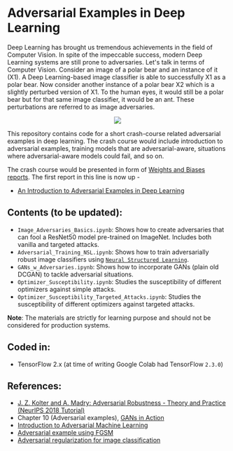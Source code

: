 # Adversarial Examples in Deep Learning

Deep Learning has brought us tremendous achievements in the field of Computer Vision. In spite of the impeccable success, modern Deep Learning systems are still prone to adversaries. Let's talk in terms of Computer Vision. Consider an image of a polar bear and an instance of it (X1). A Deep Learning-based image classifier is able to successfully X1 as a polar bear. Now consider another instance of a polar bear X2 which is a slightly perturbed version of X1. To the human eyes, it would still be a polar bear but for that same image classifier, it would be an ant. These perturbations are referred to as image adversaries.

<div align="center"><img src="https://i.ibb.co/Wkg8CSX/download.png"></img></div>

This repository contains code for a short crash-course related adversarial examples in deep learning. The crash course would include introduction to adversarial examples, training models that are adversarial-aware, situations where adversarial-aware models could fail, and so on.   

The crash course would be presented in form of [Weights and Biases reports](https://docs.wandb.com/reports). The first report in this line is now up - 
- [An Introduction to Adversarial Examples in Deep Learning](https://app.wandb.ai/authors/adv-dl/reports/An-Introduction-to-Adversarial-Examples-in-Deep-Learning--VmlldzoyMTQwODM)

## Contents (to be updated):
- `Image_Adversaries_Basics.ipynb`: Shows how to create adversaries that can fool a ResNet50 model pre-trained on ImageNet. Includes both vanilla and targeted attacks. 
- `Adversarial_Training_NSL.ipynb`: Shows how to train adversarially robust image classifiers using [`Neural Structured Learning`](https://www.tensorflow.org/neural_structured_learning). 
- `GANs_w_Adversaries.ipynb`: Shows how to incorporate GANs (plain old DCGAN) to tackle adversarial situations. 
- `Optimizer_Susceptibility.ipynb`: Studies the susceptibility of different optimizers against simple attacks.
- `Optimizer_Susceptibility_Targeted_Attacks.ipynb`: Studies the susceptibility of different optimizers against targeted attacks.

**Note**: The materials are strictly for learning purpose and should not be considered for production systems.

## Coded in:
- TensorFlow 2.x (at time of writing Google Colab had TensorFlow `2.3.0`)

## References:
- [J. Z. Kolter and A. Madry: Adversarial Robustness - Theory and Practice (NeurIPS 2018 Tutorial)](https://adversarial-ml-tutorial.org/)
- Chapter 10 (Adversarial examples), [GANs in Action](https://www.manning.com/books/gans-in-action)
- [Introduction to Adversarial Machine Learning](https://blog.floydhub.com/introduction-to-adversarial-machine-learning/)
- [Adversarial example using FGSM](https://www.tensorflow.org/tutorials/generative/adversarial_fgsm)
- [Adversarial regularization for image classification](https://www.tensorflow.org/neural_structured_learning/tutorials/adversarial_keras_cnn_mnist)
